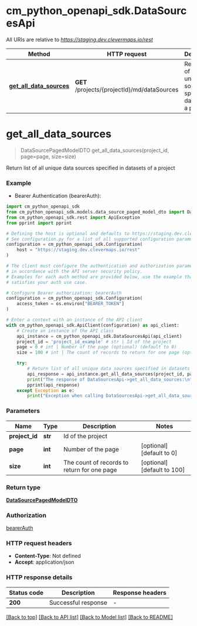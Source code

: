 # cm_python_openapi_sdk.DataSourcesApi

All URIs are relative to *https://staging.dev.clevermaps.io/rest*

Method | HTTP request | Description
------------- | ------------- | -------------
[**get_all_data_sources**](DataSourcesApi.md#get_all_data_sources) | **GET** /projects/{projectId}/md/dataSources | Return list of all unique data sources specified in datasets of a project


# **get_all_data_sources**
> DataSourcePagedModelDTO get_all_data_sources(project_id, page=page, size=size)

Return list of all unique data sources specified in datasets of a project

### Example

* Bearer Authentication (bearerAuth):

```python
import cm_python_openapi_sdk
from cm_python_openapi_sdk.models.data_source_paged_model_dto import DataSourcePagedModelDTO
from cm_python_openapi_sdk.rest import ApiException
from pprint import pprint

# Defining the host is optional and defaults to https://staging.dev.clevermaps.io/rest
# See configuration.py for a list of all supported configuration parameters.
configuration = cm_python_openapi_sdk.Configuration(
    host = "https://staging.dev.clevermaps.io/rest"
)

# The client must configure the authentication and authorization parameters
# in accordance with the API server security policy.
# Examples for each auth method are provided below, use the example that
# satisfies your auth use case.

# Configure Bearer authorization: bearerAuth
configuration = cm_python_openapi_sdk.Configuration(
    access_token = os.environ["BEARER_TOKEN"]
)

# Enter a context with an instance of the API client
with cm_python_openapi_sdk.ApiClient(configuration) as api_client:
    # Create an instance of the API class
    api_instance = cm_python_openapi_sdk.DataSourcesApi(api_client)
    project_id = 'project_id_example' # str | Id of the project
    page = 0 # int | Number of the page (optional) (default to 0)
    size = 100 # int | The count of records to return for one page (optional) (default to 100)

    try:
        # Return list of all unique data sources specified in datasets of a project
        api_response = api_instance.get_all_data_sources(project_id, page=page, size=size)
        print("The response of DataSourcesApi->get_all_data_sources:\n")
        pprint(api_response)
    except Exception as e:
        print("Exception when calling DataSourcesApi->get_all_data_sources: %s\n" % e)
```



### Parameters


Name | Type | Description  | Notes
------------- | ------------- | ------------- | -------------
 **project_id** | **str**| Id of the project | 
 **page** | **int**| Number of the page | [optional] [default to 0]
 **size** | **int**| The count of records to return for one page | [optional] [default to 100]

### Return type

[**DataSourcePagedModelDTO**](DataSourcePagedModelDTO.md)

### Authorization

[bearerAuth](../README.md#bearerAuth)

### HTTP request headers

 - **Content-Type**: Not defined
 - **Accept**: application/json

### HTTP response details

| Status code | Description | Response headers |
|-------------|-------------|------------------|
**200** | Successful response |  -  |

[[Back to top]](#) [[Back to API list]](../README.md#documentation-for-api-endpoints) [[Back to Model list]](../README.md#documentation-for-models) [[Back to README]](../README.md)

